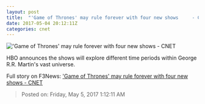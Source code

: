 ```yaml
---
layout: post
title:  "'Game of Thrones' may rule forever with four new shows     - CNET"
date: 2017-05-04 20:12:11Z
categories: cnet
---
```


!['Game of Thrones' may rule forever with four new shows     - CNET](https://cnet3.cbsistatic.com/img/t-fP3VFofwpSZZ6AJu4y81SmguY=/670x503/2017/05/04/fb61d5d2-812a-405e-8437-5baab4cc3ce1/gameofthronestitlecard.jpg)

HBO announces the shows will explore different time periods within George R.R. Martin's vast universe.


Full story on F3News: ['Game of Thrones' may rule forever with four new shows     - CNET](http://www.f3nws.com/n/myNpHC)

> Posted on: Friday, May 5, 2017 1:12:11 AM
